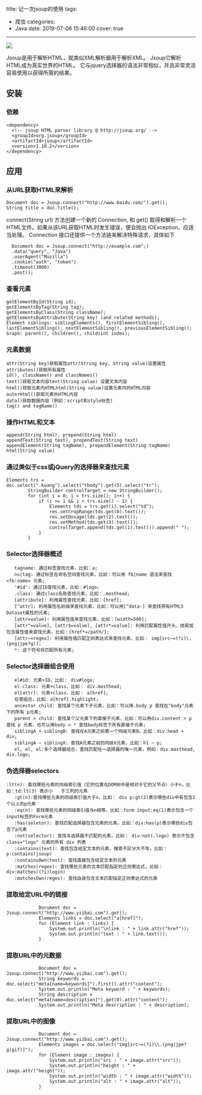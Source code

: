 title: 记一次jsoup的使用
tags:
  - 爬虫
categories:
  - Java
date: 2019-07-06 15:46:00
cover: true

---
![](https://imgconvert.csdnimg.cn/aHR0cHM6Ly91cGxvYWQtaW1hZ2VzLmppYW5zaHUuaW8vdXBsb2FkX2ltYWdlcy8xMjU1MzI0OS0xMjFjNDJkZGU1OGRjZTdlLnBuZw?x-oss-process=image/format,png )
<!-- more -->

Jsoup是用于解析HTML，就类似XML解析器用于解析XML。 Jsoup它解析HTML成为真实世界的HTML。 它与jquery选择器的语法非常相似，并且非常灵活容易使用以获得所需的结果。

## 安装
### 依赖
```
<dependency>
  <!-- jsoup HTML parser library @ http://jsoup.org/ -->
  <groupId>org.jsoup</groupId>
  <artifactId>jsoup</artifactId>
  <version>1.10.2</version>
</dependency>
```
## 应用
### 从URL获取HTML来解析
```
Document doc = Jsoup.connect("http://www.baidu.com/").get();
String title = doc.title();
```
connect(String url) 方法创建一个新的 Connection, 和 get() 取得和解析一个HTML文件。如果从该URL获取HTML时发生错误，便会抛出 IOException，应适当处理。
Connection 接口还提供一个方法链来解决特殊请求，具体如下
```
  Document doc = Jsoup.connect("http://example.com";)
  .data("query", "Java")
  .userAgent("Mozilla")
  .cookie("auth", "token")
  .timeout(3000)
  .post();
```
### 查看元素
```
getElementById(String id);
getElementsByTag(String tag);
getElementsByClass(String className);
getElementsByAttribute(String key) (and related methods);
Element siblings: siblingElements(), firstElementSibling(), lastElementSibling(); nextElementSibling(), previousElementSibling();
Graph: parent(), children(), child(int index);
```
### 元素数据
```
attr(String key)获取属性attr(String key, String value)设置属性
attributes()获取所有属性
id(), className() and classNames()
text()获取文本内容text(String value) 设置文本内容
html()获取元素内HTMLhtml(String value)设置元素内的HTML内容
outerHtml()获取元素外HTML内容
data()获取数据内容（例如：script和style标签)
tag() and tagName()
```
### 操作HTML和文本
```
append(String html), prepend(String html)
appendText(String text), prependText(String text)
appendElement(String tagName), prependElement(String tagName)
html(String value)
```
### 通过类似于css或jQuery的选择器来查找元素
```
Elements trs = doc.select(".kuang").select("tbody").get(5).select("tr");
        StringBuilder controlTarget = new StringBuilder();
        for (int i = 0; i < trs.size(); i++) {
            if (i >= 1 && i < trs.size() - 1) {
                Elements tds = trs.get(i).select("td");
                res.setCropRange(tds.get(0).text());
                res.setDosage(tds.get(2).text());
                res.setMethod(tds.get(3).text());
                controlTarget.append(tds.get(1).text()).append(" ");
            }
        }
```
### Selector选择器概述

```
   tagname: 通过标签查找元素，比如：a;
   ns|tag: 通过标签在命名空间查找元素，比如：可以用 fb|name 语法来查找 <fb:name> 元素;
   '#id': 通过ID查找元素，比如：#logo;
   .class: 通过class名称查找元素，比如：.masthead;
   [attribute]: 利用属性查找元素，比如：[href];
   [^attr]: 利用属性名前缀来查找元素，比如：可以用[^data-] 来查找带有HTML5 Dataset属性的元素;
   [attr=value]: 利用属性值来查找元素，比如：[width=500];
   [attr^=value], [attr$=value], [attr*=value]: 利用匹配属性值开头、结尾或包含属性值来查找元素，比如：[href*=/path/];
   [attr~=regex]: 利用属性值匹配正则表达式来查找元素，比如： img[src~=(?i)\.(png|jpe?g)];
   *: 这个符号将匹配所有元素;
```
### Selector选择器组合使用
```
   el#id: 元素+ID，比如： div#logo;
   el.class: 元素+class，比如： div.masthead;
   el[attr]: 元素+class，比如： a[href];
   任意组合，比如：a[href].highlight;
   ancestor child: 查找某个元素下子元素，比如：可以用.body p 查找在"body"元素下的所有 p元素;
   parent > child: 查找某个父元素下的直接子元素，比如：可以用div.content > p 查找 p 元素，也可以用body > * 查找body标签下所有直接子元素;
   siblingA + siblingB: 查找在A元素之前第一个同级元素B，比如：div.head + div;
   siblingA ~ siblingX: 查找A元素之前的同级X元素，比如：h1 ~ p;
   el, el, el:多个选择器组合，查找匹配任一选择器的唯一元素，例如：div.masthead, div.logo;
```
### 伪选择器selectors
```
:lt(n): 查找哪些元素的同级索引值（它的位置在DOM树中是相对于它的父节点）小于n，比如：td:lt(3) 表示小   于三列的元素
   :gt(n):查找哪些元素的同级索引值大于n，比如： div p:gt(2)表示哪些div中有包含2个以上的p元素
   :eq(n): 查找哪些元素的同级索引值与n相等，比如：form input:eq(1)表示包含一个input标签的Form元素
   :has(seletor): 查找匹配选择器包含元素的元素，比如：div:has(p)表示哪些div包含了p元素
   :not(selector): 查找与选择器不匹配的元素，比如： div:not(.logo) 表示不包含 class="logo" 元素的所有 div 列表
   :contains(text): 查找包含给定文本的元素，搜索不区分大不写，比如： p:contains(jsoup)
   :containsOwn(text): 查找直接包含给定文本的元素
   :matches(regex): 查找哪些元素的文本匹配指定的正则表达式，比如：div:matches((?i)login)
   :matchesOwn(regex): 查找自身包含文本匹配指定正则表达式的元素
```
### 提取给定URL中的链接
```
            Document doc = Jsoup.connect("http://www.yiibai.com").get();  
            Elements links = doc.select("a[href]");  
            for (Element link : links) {  
                System.out.println("\nlink : " + link.attr("href"));  
                System.out.println("text : " + link.text());  
            }  
```
### 提取URL中的元数据

```
            Document doc = Jsoup.connect("http://www.yiibai.com").get();  
            String keywords = doc.select("meta[name=keywords]").first().attr("content");  
            System.out.println("Meta keyword : " + keywords);  
            String description = doc.select("meta[name=description]").get(0).attr("content");  
            System.out.println("Meta description : " + description);  

```
### 提取URL中的图像
```
            Document doc = Jsoup.connect("http://www.yiibai.com").get();  
            Elements images = doc.select("img[src~=(?i)\\.(png|jpe?g|gif)]");  
            for (Element image : images) {  
                System.out.println("src : " + image.attr("src"));  
                System.out.println("height : " + image.attr("height"));  
                System.out.println("width : " + image.attr("width"));  
                System.out.println("alt : " + image.attr("alt"));  
            }  
```